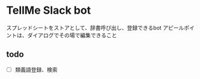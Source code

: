 # TellMe Slack bot
スプレッドシートをストアとして、辞書呼び出し、登録できるbot
アピールポイントは、ダイアログでその場で編集できること

## todo
- [ ] 類義語登録、検索
